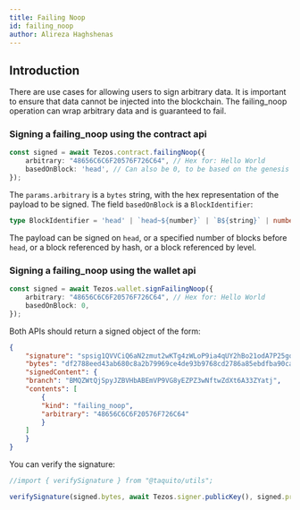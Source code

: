 ```yaml
---
title: Failing Noop
id: failing_noop
author: Alireza Haghshenas
---
```


## Introduction

There are use cases for allowing users to sign arbitrary data. It is important to ensure that data cannot be injected into the blockchain. The failing_noop operation can wrap arbitrary data and is guaranteed to fail.

### Signing a failing_noop using the contract api

```typescript
const signed = await Tezos.contract.failingNoop({
    arbitrary: "48656C6C6F20576F726C64", // Hex for: Hello World
    basedOnBlock: 'head', // Can also be 0, to be based on the genesis block
});
```

The `params.arbitrary` is a `bytes` string, with the hex representation of the payload to be signed.
The field `basedOnBlock` is a `BlockIdentifier`:

```typescript
type BlockIdentifier = 'head' | `head~${number}` | `B${string}` | number;
```

The payload can be signed on `head`, or a specified number of blocks before `head`, or a block referenced by hash, or a block referenced by level.

### Signing a failing_noop using the wallet api

```typescript
const signed = await Tezos.wallet.signFailingNoop({
    arbitrary: "48656C6C6F20576F726C64", // Hex for: Hello World
    basedOnBlock: 0,
});

```

Both APIs should return a signed object of the form:

```json
{
    "signature": "spsig1QVVCiQ6aN2zmut2wKTg4zWLoP9ia4qUY2hBo21odA7P25gqfieFWJMyntaJWmyrd6v3mgjKF5n4d2wcaB3LxkLmd1MoJQ",
    "bytes": "df2788eed43ab680c8a2b79969ce4de93b9768cd2786a85ebdfba90ca7612638110000000b48656c6c6f20576f726c64",
    "signedContent": {
    "branch": "BMQZWtQjSpyJZBVHbABEmVP9VG8yEZPZ3wNftwZdXt6A33ZYatj",
    "contents": [
        {
        "kind": "failing_noop",
        "arbitrary": "48656C6C6F20576F726C64"
        }
    ]
    }
}
```

You can verify the signature:

```typescript
//import { verifySignature } from "@taquito/utils";

verifySignature(signed.bytes, await Tezos.signer.publicKey(), signed.prefixSig, new Uint8Array([3]))
```